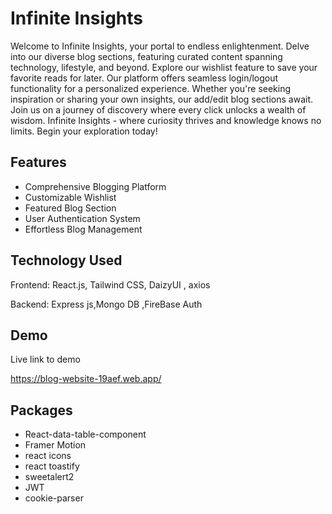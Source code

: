 
# Infinite Insights

Welcome to Infinite Insights, your portal to endless enlightenment. Delve into our diverse blog sections, featuring curated content spanning technology, lifestyle, and beyond. Explore our wishlist feature to save your favorite reads for later. Our platform offers seamless login/logout functionality for a personalized experience. Whether you're seeking inspiration or sharing your own insights, our add/edit blog sections await. Join us on a journey of discovery where every click unlocks a wealth of wisdom. Infinite Insights - where curiosity thrives and knowledge knows no limits. Begin your exploration today!







## Features

- Comprehensive Blogging Platform
 - Customizable Wishlist
- Featured Blog Section
- User Authentication System
 - Effortless Blog Management


## Technology Used

Frontend: React.js, Tailwind CSS, DaizyUI , axios

Backend: Express js,Mongo DB ,FireBase Auth


## Demo

Live link to demo

https://blog-website-19aef.web.app/




## Packages

 - React-data-table-component
 - Framer Motion 
 - react icons
 - react toastify
 - sweetalert2
 - JWT 
 - cookie-parser



